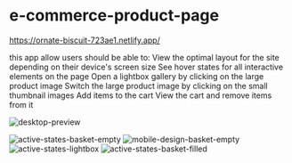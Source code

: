# e-commerce-product-page
https://ornate-biscuit-723ae1.netlify.app/

this app allow users should be able to:
View the optimal layout for the site depending on their device's screen size
See hover states for all interactive elements on the page
Open a lightbox gallery by clicking on the large product image
Switch the large product image by clicking on the small thumbnail images
Add items to the cart
View the cart and remove items from it

![desktop-preview](https://github.com/OGBENI-NG/e-commerce-product-page/assets/101052440/0e5c891a-23ce-4a77-99a0-bb8ab90eacde)

![active-states-basket-empty](https://github.com/OGBENI-NG/e-commerce-product-page/assets/101052440/40ba6709-d9d5-437b-8f47-f8879d4526fe)
![mobile-design-basket-empty](https://github.com/OGBENI-NG/e-commerce-product-page/assets/101052440/de5d25d2-eec3-44c6-bed1-f2bca1dcaab6)
![active-states-lightbox](https://github.com/OGBENI-NG/e-commerce-product-page/assets/101052440/de1b3644-307e-48a4-855a-255a313afa9c)
![active-states-basket-filled](https://github.com/OGBENI-NG/e-commerce-product-page/assets/101052440/dc277f2e-7f21-4f0b-b488-37c7c2931fa4)

